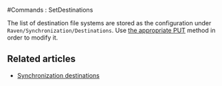 #Commands : SetDestinations

The list of destination file systems are stored as the configuration under `Raven/Synchronization/Destinations`. Use [the appropriate PUT](../../configurations/set-key) method in order to modify it.

## Related articles

- [Synchronization destinations](../../../../synchronization/how-it-works#destinations)